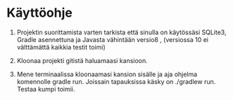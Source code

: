# Käyttöohje

1. Projektin suorittamista varten tarkista että sinulla on käytössäsi SQLite3, Gradle asennettuna ja Javasta vähintään versio8 , (versiossa 10 ei välttämättä kaikkia testit toimi) 

2. Kloonaa projekti gitistä haluamaasi kansioon. 

3. Mene terminaalissa kloonaamasi kansion sisälle ja aja  ohjelma komennolle gradle run. Joissain tapauksissa käsky on ./gradlew run. Testaa kumpi toimii.
